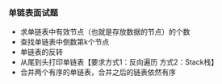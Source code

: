 ### 单链表面试题
- 求单链表中有效节点（也就是存放数据的节点）的个数
- 查找单链表中倒数第k个节点
- 单链表的反转
- 从尾到头打印单链表【要求方式1：反向遍历 方式2：Stack栈】
- 合并两个有序的单链表，合并之后的链表依然有序